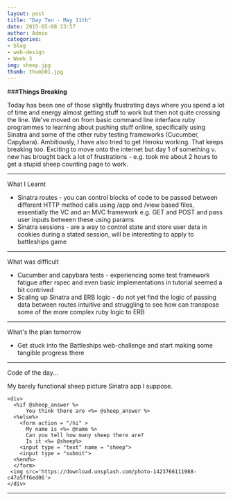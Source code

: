 ```yaml
---
layout: post
title: "Day Ten - May 11th"
date: 2015-05-08 23:57
author: Admin
categories:
- blog
- web-design
- Week 3
img: sheep.jpg
thumb: thumb01.jpg
---
```


###<b>Things Breaking</b>

Today has been one of those slightly frustrating days where you spend a lot of time and energy almost getting stuff to work but then not quite crossing the line.
We've moved on from basic command line interface ruby programmes to learning about pushing stuff online, specifically using Sinatra and some of the other ruby testing frameworks (Cucumber, Capybara).
Ambitiously, I have also tried to get Heroku working. That keeps breaking too.
Exciting to move onto the internet but day 1 of something v. new has brought back a lot of frustrations - e.g. took me about 2 hours to get a stupid sheep counting page to work.

****

What I Learnt

* Sinatra routes - you can control blocks of code to be passed between different HTTP method calls using /app and /view based files, essentially the VC and an MVC framework e.g. GET and POST and pass user inputs between these using params
* Sinatra sessions - are a way to control state and store user data in cookies during a stated session, will be interesting to apply to battleships game

****

What was difficult

* Cucumber and capybara tests - experiencing some test framework fatigue after rspec and even basic implementations in tutorial seemed a bit contrived
* Scaling up Sinatra and ERB logic - do not yet find the logic of passing data between routes intuitive and struggling to see how can transpose some of the more complex ruby logic to ERB

****

What's the plan tomorrow

* Get stuck into the Battleships web-challenge and start making some tangible progress there

****

Code of the day...

My barely functional sheep picture Sinatra app I suppose.

    <div>
      <%if @sheep_answer %>
          You think there are <%= @sheep_answer %>
      <%else%>
        <form action = "/hi" >
          My name is <%= @name %>
          Can you tell how many sheep there are?
          Is it <%= @sheep%>
        <input type = "text" name = "sheep">
        <input type = "submit">
      <%end%>
      </form>
     <img src='https://download.unsplash.com/photo-1423766111988-c47a5ff6ed06'>
    </div>

****
<!--more-->


[hampden]: https://github.com/jekyll/jekyll
